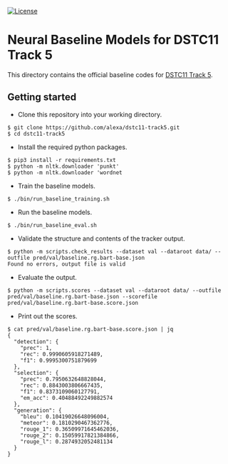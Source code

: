 [![License](https://img.shields.io/badge/License-Apache%202.0-blue.svg)](https://opensource.org/licenses/Apache-2.0)

# Neural Baseline Models for DSTC11 Track 5

This directory contains the official baseline codes for [DSTC11 Track 5](../README.md).

## Getting started

* Clone this repository into your working directory.

``` shell
$ git clone https://github.com/alexa/dstc11-track5.git
$ cd dstc11-track5
```

* Install the required python packages.

``` shell
$ pip3 install -r requirements.txt
$ python -m nltk.downloader 'punkt'
$ python -m nltk.downloader 'wordnet
```

* Train the baseline models.

``` shell
$ ./bin/run_baseline_training.sh
```

* Run the baseline models.

``` shell
$ ./bin/run_baseline_eval.sh
```

* Validate the structure and contents of the tracker output.

``` shell
$ python -m scripts.check_results --dataset val --dataroot data/ --outfile pred/val/baseline.rg.bart-base.json
Found no errors, output file is valid
```

* Evaluate the output.

``` shell
$ python -m scripts.scores --dataset val --dataroot data/ --outfile pred/val/baseline.rg.bart-base.json --scorefile pred/val/baseline.rg.bart-base.score.json
```

* Print out the scores.

``` shell
$ cat pred/val/baseline.rg.bart-base.score.json | jq
{
  "detection": {
    "prec": 1,
    "rec": 0.9990605918271489,
    "f1": 0.9995300751879699
  },
  "selection": {
    "prec": 0.7950632648828044,
    "rec": 0.8843003806667435,
    "f1": 0.8373109060127791,
    "em_acc": 0.40488492249882574
  },
  "generation": {
    "bleu": 0.10419026648096004,
    "meteor": 0.1810290467362776,
    "rouge_1": 0.36509971645462036,
    "rouge_2": 0.15059917821384866,
    "rouge_l": 0.2874932052481134
  }
}
```


